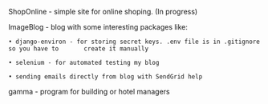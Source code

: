 ShopOnline - simple site for online shoping. (In progress)


ImageBlog - blog with some interesting packages like:

    • django-environ - for storing secret keys. .env file is in .gitignore so you have to 		create it manually
     
    • selenium - for automated testing my blog
    
    • sending emails directly from blog with SendGrid help


gamma - program for building or hotel managers
